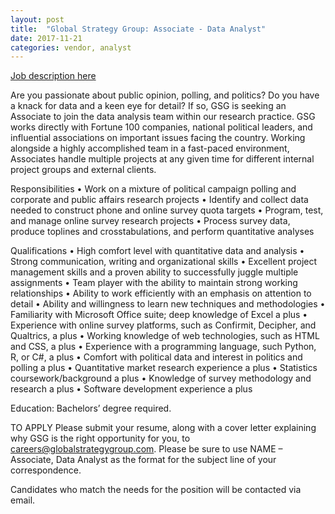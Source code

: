 ```yaml
---
layout: post
title:  "Global Strategy Group: Associate - Data Analyst"
date: 2017-11-21
categories: vendor, analyst
---
```


[Job description here](http://www.globalstrategygroup.com/careers/10138/)

Are you passionate about public opinion, polling, and politics? Do you have a knack for data and a keen eye for detail? If so, GSG is seeking an Associate to join the data analysis team within our research practice. GSG works directly with Fortune 100 companies, national political leaders, and influential associations on important issues facing the country. Working alongside a highly accomplished team in a fast-paced environment, Associates handle multiple projects at any given time for different internal project groups and external clients.

Responsibilities
• Work on a mixture of political campaign polling and corporate and public affairs research projects
• Identify and collect data needed to construct phone and online survey quota targets
• Program, test, and manage online survey research projects
• Process survey data, produce toplines and crosstabulations, and perform quantitative analyses

Qualifications
• High comfort level with quantitative data and analysis
• Strong communication, writing and organizational skills
• Excellent project management skills and a proven ability to successfully juggle multiple assignments
• Team player with the ability to maintain strong working relationships
• Ability to work efficiently with an emphasis on attention to detail
• Ability and willingness to learn new techniques and methodologies
• Familiarity with Microsoft Office suite; deep knowledge of Excel a plus
• Experience with online survey platforms, such as Confirmit, Decipher, and Qualtrics, a plus
• Working knowledge of web technologies, such as HTML and CSS, a plus
• Experience with a programming language, such Python, R, or C#, a plus
• Comfort with political data and interest in politics and polling a plus
• Quantitative market research experience a plus
• Statistics coursework/background a plus
• Knowledge of survey methodology and research a plus
• Software development experience a plus

Education: Bachelors’ degree required.

TO APPLY
Please submit your resume, along with a cover letter explaining why GSG is the right opportunity for you, to careers@globalstrategygroup.com. Please be sure to use NAME – Associate, Data Analyst as the format for the subject line of your correspondence.

Candidates who match the needs for the position will be contacted via email.    
